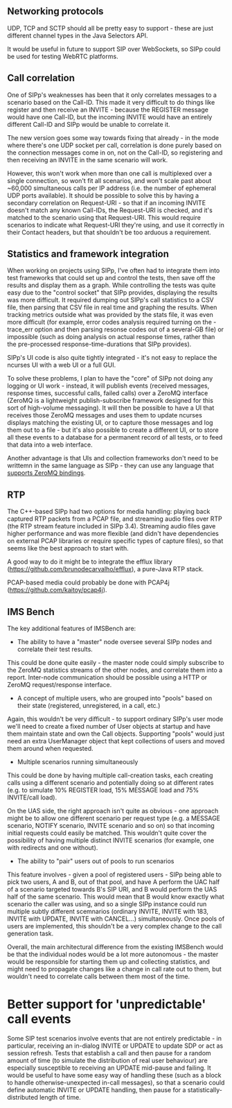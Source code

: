 ## Networking protocols

UDP, TCP and SCTP should all be pretty easy to support - these are just different channel types in the Java Selectors API.

It would be useful in future to support SIP over WebSockets, so SIPp could be used for testing WebRTC platforms.

## Call correlation

One of SIPp's weaknesses has been that it only correlates messages to a scenario based on the Call-ID. This made it very difficult to do things like register and then receive an INVITE - because the REGISTER message would have one Call-ID, but the incoming INVITE would have an entirely different Call-ID and SIPp would be unable to correlate it.

The new version goes some way towards fixing that already - in the mode where there's one UDP socket per call, correlation is done purely based on the connection messages come in on, not on the Call-ID, so registering and then receiving an INVITE in the same scenario will work.

However, this won't work when more than one call is multiplexed over a single connection, so won't fit all scenarios, and won't scale past about ~60,000 simultaneous calls per IP address (i.e. the number of ephemeral UDP ports available). It should be possible to solve this by having a secondary correlation on Request-URI - so that if an incoming INVITE doesn't match any known Call-IDs, the Request-URI is checked, and it's matched to the scenario using that Request-URI. This would require scenarios to indicate what Request-URI they're using, and use it correctly in their Contact headers, but that shouldn't be too arduous a requirement.

## Statistics and framework integration

When working on projects using SIPp, I've often had to integrate them into test frameworks that could set up and control the tests, then save off the results and display them as a graph. While controlling the tests was quite easy due to the "control socket" that SIPp provides, displaying the results was more difficult. It required dumping out SIPp's call statistics to a CSV file, then parsing that CSV file in real time and graphing the results. When tracking metrics outside what was provided by the stats file, it was even more difficult (for example, error codes analysis required turning on the -trace_err option and then parsing resonse codes out of a several-GB file) or impossible (such as doing analysis on actual response times, rather than the pre-processed response-time-durations that SIPp provides).

SIPp's UI code is also quite tightly integrated - it's not easy to replace the ncurses UI with a web UI or a full GUI.

To solve these problems, I plan to have the "core" of SIPp not doing any logging or UI work - instead, it will publish events (received messages, response times, successful calls, failed calls) over a ZeroMQ interface (ZeroMQ is a lightweight publish-subscribe framework designed for this sort of high-volume messaging). It will then be possible to have a UI that receives those ZeroMQ messages and uses them to update ncurses displays matching the existing UI, or to capture those messages and log them out to a file - but it's also possible to create a different UI, or to store all these events to a database for a permanent record of all tests, or to feed that data into a web interface.

Another advantage is that UIs and collection frameworks don't need to be writtemn in the same language as SIPp - they can use any language that [supports ZeroMQ bindings](http://zeromq.org/bindings:_start).

## RTP

The C++-based SIPp had two options for media handling: playing back captured RTP packets from a PCAP file, and streaming audio files over RTP (the RTP stream feature included in SIPp 3.4). Streaming audio files gave higher performance and was more flexible (and didn't have dependencies on external PCAP libraries or require specific types of capture files), so that seems like the best approach to start with.

A good way to do it might be to integrate the efflux library (https://github.com/brunodecarvalho/efflux), a pure-Java RTP stack.

PCAP-based media could probably be done with PCAP4j (https://github.com/kaitoy/pcap4j).

## IMS Bench

The key additional features of IMSBench are:

* The ability to have a "master" node oversee several SIPp nodes and correlate their test results.

This could be done quite easily - the master node could simply subscribe to the ZeroMQ statistics streams of the other nodes, and correlate them into a report. Inter-node communication should be possible using a HTTP or ZeroMQ request/response interface.

* A concept of multiple users, who are grouped into "pools" based on their state (registered, unregistered, in a call, etc.)

Again, this wouldn't be very difficult - to support ordinary SIPp's user mode we'll need to create a fixed number of User objects at startup and have them maintain state and own the Call objects. Supporting "pools" would just need an extra UserManager object that kept collections of users and moved them around when requested.

* Multiple scenarios running simultaneously

This could be done by having multiple call-creation tasks, each creating calls using a different scenario and potentially doing so at different rates (e.g. to simulate 10% REGISTER load, 15% MESSAGE load and 75% INVITE/call load).

On the UAS side, the right approach isn't quite as obvious - one approach might be to allow one different scenario per request type (e.g. a MESSAGE scenario, NOTIFY scenario, INVITE scenario and so on) so that incoming initial requests could easily be matched. This wouldn't quite cover the possibility of having multiple distinct INVITE scenarios (for example, one with redirects and one without).

* The ability to "pair" users out of pools to run scenarios

This feature involves - given a pool of registered users - SIPp being able to pick two users, A and B, out of that pool, and have A perform the UAC half of a scenario targeted towards B's SIP URI, and B would perform the UAS half of the same scenario. This would mean that B would know exactly what scenario the caller was using, and so a single SIPp instance could run multiple subtly different scemnarios (ordinary INVITE, INVITE with 183, INVITE with UPDATE, INVITE with CANCEL...) simultaneously. Once pools of users are implemented, this shouldn't be a very complex change to the call generation task.

Overall, the main architectural difference from the existing IMSBench would be that the individual nodes would be a lot more autonomous - the master would be responsible for starting them up and collecting statistics, and might need to propagate changes like a change in call rate out to them, but wouldn't need to correlate calls between them most of the time.

# Better support for 'unpredictable' call events

Some SIP test scenarios involve events that are not entirely predictable - in particular, receiving an in-dialog INVITE or UPDATE to update SDP or act as session refresh. Tests that establish a call and then pause for a random amount of time (to simulate the distribution of real user behaviour) are especially susceptible to receiving an UPDATE mid-pause and failing. It would be useful to have some easy way of handling these (such as a <subscenario> block to handle otherwise-unexpected in-call messages), so that a scenario could define automatic INVITE or UPDATE handling, then pause for a statistically-distributed length of time.

